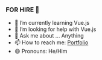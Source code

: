 ### FOR HIRE 👋

- 🌱 I’m currently learning Vue.js
- 🤔 I’m looking for help with Vue.js
- 💬 Ask me about ... Anything
- 📫 How to reach me: [Portfolio](https://sabanovics.com/)
- 😄 Pronouns: He/Him

